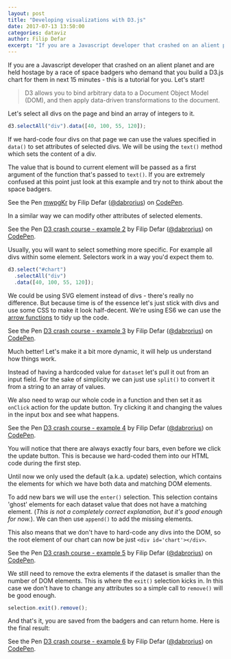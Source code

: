 ```yaml
---
layout: post
title: "Developing visualizations with D3.js"
date: 2017-07-13 13:50:00
categories: dataviz
author: Filip Defar
excerpt: "If you are a Javascript developer that crashed on an alient planet and are held hostage by a race of space badgers who demand that you build a D3.js chart for them in next 15 minutes - this is a tutorial for you."
---
```


If you are a Javascript developer that crashed on an alient planet and are held hostage by a race of space badgers who demand that you build a D3.js chart for them in next 15 minutes - this is a tutorial for you. Let's start!

> D3 allows you to bind arbitrary data to a Document Object Model (DOM), and then apply data-driven transformations to the document.

Let's select all divs on the page and bind an array of integers to it.

```javascript
d3.selectAll("div").data([40, 100, 55, 120]);
```

If we hard-code four divs on that page we can use the values specified in `data()` to set attributes of selected divs.
We will be using the `text()` method which sets the content of a div.

The value that is bound to current element will be passed as a first argument of the function that's passed to `text()`. If you are extremely confused at this point just look at this example and try not to think about the space badgers.

<p data-height="265" data-theme-id="0" data-slug-hash="mwpgKr" data-default-tab="js,result" data-user="dabrorius" data-embed-version="2" data-pen-title="mwpgKr" class="codepen">See the Pen <a href="https://codepen.io/dabrorius/pen/mwpgKr/">mwpgKr</a> by Filip Defar (<a href="https://codepen.io/dabrorius">@dabrorius</a>) on <a href="https://codepen.io">CodePen</a>.</p>
<script async src="https://production-assets.codepen.io/assets/embed/ei.js"></script>

In a similar way we can modify other attributes of selected elements.

<p data-height="265" data-theme-id="0" data-slug-hash="VWyoJj" data-default-tab="js,result" data-user="dabrorius" data-embed-version="2" data-pen-title="D3 crash course - example 2" class="codepen">See the Pen <a href="https://codepen.io/dabrorius/pen/VWyoJj/">D3 crash course - example 2</a> by Filip Defar (<a href="https://codepen.io/dabrorius">@dabrorius</a>) on <a href="https://codepen.io">CodePen</a>.</p>
<script async src="https://production-assets.codepen.io/assets/embed/ei.js"></script>

Usually, you will want to select something more specific. For example all divs within some element.
Selectors work in a way you'd expect them to.

```javascript
d3.select("#chart")
  .selectAll("div")
  .data([40, 100, 55, 120]);
```

We could be using SVG element instead of divs - there's really no difference. But because time is of the essence let's just stick with divs and use some CSS to make it look half-decent. We're using ES6 we can use the [arrow functions](https://developer.mozilla.org/en/docs/Web/JavaScript/Reference/Functions/Arrow_functions) to tidy up the code.

<p data-height="265" data-theme-id="0" data-slug-hash="ZyrzEZ" data-default-tab="js,result" data-user="dabrorius" data-embed-version="2" data-pen-title="D3 crash course - example 3" class="codepen">See the Pen <a href="https://codepen.io/dabrorius/pen/ZyrzEZ/">D3 crash course - example 3</a> by Filip Defar (<a href="https://codepen.io/dabrorius">@dabrorius</a>) on <a href="https://codepen.io">CodePen</a>.</p>
<script async src="https://production-assets.codepen.io/assets/embed/ei.js"></script>

Much better!
Let's make it a bit more dynamic, it will help us understand how things work.

Instead of having a hardcoded value for `dataset` let's pull it out from an input field.
For the sake of simplicity we can just use `split()` to convert it from a string to an array of values.

We also need to wrap our whole code in a function and then set it as `onClick` action for the update button.
Try clicking it and changing the values in the input box and see what happens.

<p data-height="265" data-theme-id="0" data-slug-hash="jwZNMX" data-default-tab="js,result" data-user="dabrorius" data-embed-version="2" data-pen-title="D3 crash course - example 4" class="codepen">See the Pen <a href="https://codepen.io/dabrorius/pen/jwZNMX/">D3 crash course - example 4</a> by Filip Defar (<a href="https://codepen.io/dabrorius">@dabrorius</a>) on <a href="https://codepen.io">CodePen</a>.</p>
<script async src="https://production-assets.codepen.io/assets/embed/ei.js"></script>

You will notice that there are always exactly four bars, even before we click the update button.
This is because we hard-coded them into our HTML code during the first step.

Until now we only used the default (a.k.a. update) selection, which contains the elements for which we have both data and matching DOM elements.

To add new bars we will use the `enter()` selection. This selection contains 'ghost' elements for each dataset value that does not have a matching element. (_This is not a completely correct explanation, but it's good enough for now._). We can then use `append()` to add the missing elements.

This also means that we don't have to hard-code any divs into the DOM, so the root element of our chart can now be just `<div id='chart'></div>`.

<p data-height="430" data-theme-id="0" data-slug-hash="BZYavN" data-default-tab="js,result" data-user="dabrorius" data-embed-version="2" data-pen-title="D3 crash course - example 5" class="codepen">See the Pen <a href="https://codepen.io/dabrorius/pen/BZYavN/">D3 crash course - example 5</a> by Filip Defar (<a href="https://codepen.io/dabrorius">@dabrorius</a>) on <a href="https://codepen.io">CodePen</a>.</p>
<script async src="https://production-assets.codepen.io/assets/embed/ei.js"></script>

We still need to remove the extra elements if the dataset is smaller than the number of DOM elements. This is where the `exit()` selection kicks in. In this case we don't have to change any attributes so a simple call to `remove()` will be good enough.

```javascript
selection.exit().remove();
```

And that's it, you are saved from the badgers and can return home. Here is the final result:

<p data-height="520" data-theme-id="dark" data-slug-hash="BZYaej" data-default-tab="js,result" data-user="dabrorius" data-embed-version="2" data-pen-title="D3 crash course - example 6" class="codepen">See the Pen <a href="https://codepen.io/dabrorius/pen/BZYaej/">D3 crash course - example 6</a> by Filip Defar (<a href="https://codepen.io/dabrorius">@dabrorius</a>) on <a href="https://codepen.io">CodePen</a>.</p>
<script async src="https://production-assets.codepen.io/assets/embed/ei.js"></script>
